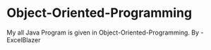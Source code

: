 # Object-Oriented-Programming
My all Java Program is given in Object-Oriented-Programming.
By -ExcelBlazer
